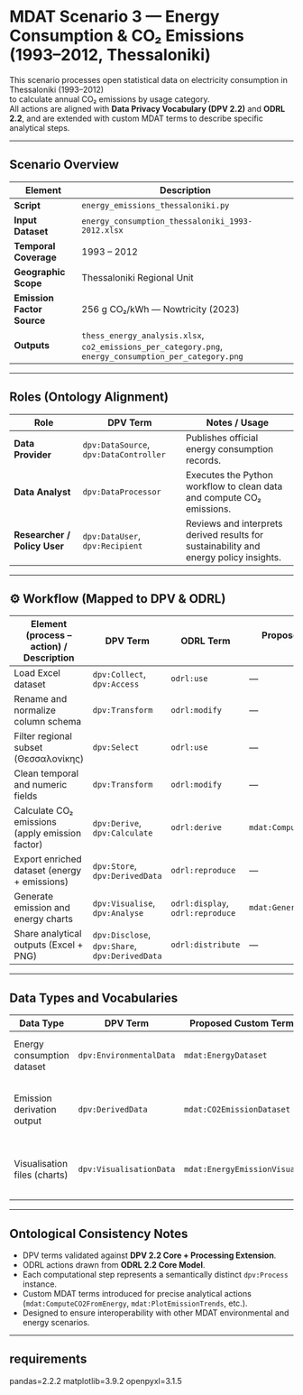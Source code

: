 # MDAT Scenario 3 — Energy Consumption & CO₂ Emissions (1993–2012, Thessaloniki)

This scenario processes open statistical data on electricity consumption in Thessaloniki (1993–2012)  
to calculate annual CO₂ emissions by usage category.  
All actions are aligned with **Data Privacy Vocabulary (DPV 2.2)** and **ODRL 2.2**, and are extended with custom MDAT terms to describe specific analytical steps.

---

## Scenario Overview

| Element | Description |
|----------|--------------|
| **Script** | `energy_emissions_thessaloniki.py` |
| **Input Dataset** | `energy_consumption_thessaloniki_1993-2012.xlsx` |
| **Temporal Coverage** | 1993 – 2012 |
| **Geographic Scope** | Thessaloniki Regional Unit |
| **Emission Factor Source** | 256 g CO₂/kWh — Nowtricity (2023) |
| **Outputs** | `thess_energy_analysis.xlsx`, `co2_emissions_per_category.png`, `energy_consumption_per_category.png` |

---

## Roles (Ontology Alignment)

| Role | DPV Term | Notes / Usage |
|------|-----------|---------------|
| **Data Provider** | `dpv:DataSource`, `dpv:DataController` | Publishes official energy consumption records. |
| **Data Analyst** | `dpv:DataProcessor` | Executes the Python workflow to clean data and compute CO₂ emissions. |
| **Researcher / Policy User** | `dpv:DataUser`, `dpv:Recipient` | Reviews and interprets derived results for sustainability and energy policy insights. |


---

## ⚙️ Workflow (Mapped to DPV & ODRL)

| Element (process – action) / Description | DPV Term | ODRL Term | Proposed Custom Term (`mdat:`) |
|------------------------------------------|-----------|------------|--------------------------------|
| Load Excel dataset | `dpv:Collect`, `dpv:Access` | `odrl:use` | — |
| Rename and normalize column schema | `dpv:Transform` | `odrl:modify` | — |
| Filter regional subset (Θεσσαλονίκης) |`dpv:Select` | `odrl:use` | — |
| Clean temporal and numeric fields | `dpv:Transform` | `odrl:modify` | — |
| Calculate CO₂ emissions (apply emission factor) | `dpv:Derive`, `dpv:Calculate` | `odrl:derive` | `mdat:ComputeCO2Emissions` |
| Export enriched dataset (energy + emissions) | `dpv:Store`, `dpv:DerivedData` | `odrl:reproduce` | — |
| Generate emission and energy charts | `dpv:Visualise`, `dpv:Analyse` | `odrl:display`, `odrl:reproduce` | `mdat:GenerateEmissionVisuals` |
| Share analytical outputs (Excel + PNG) | `dpv:Disclose`, `dpv:Share`, `dpv:DerivedData` | `odrl:distribute` | — |

---

## Data Types and Vocabularies

| Data Type | DPV Term | Proposed Custom Term (`mdat:`) | Notes |
|------------|-----------|--------------------------------|-------|
| Energy consumption dataset | `dpv:EnvironmentalData` | `mdat:EnergyDataset` | Annual kWh by usage category. |
| Emission derivation output | `dpv:DerivedData` | `mdat:CO2EmissionDataset` | Computed CO₂ (kg) values per sector and year. |
| Visualisation files (charts) | `dpv:VisualisationData` | `mdat:EnergyEmissionVisualisation` | PNG graphs generated by Matplotlib. |


---

## Ontological Consistency Notes

- DPV terms validated against **DPV 2.2 Core + Processing Extension**.  
- ODRL actions drawn from **ODRL 2.2 Core Model**.  
- Each computational step represents a semantically distinct `dpv:Process` instance.  
- Custom MDAT terms introduced for precise analytical actions (`mdat:ComputeCO2FromEnergy`, `mdat:PlotEmissionTrends`, etc.).  
- Designed to ensure interoperability with other MDAT environmental and energy scenarios.

---

## requirements
pandas=2.2.2
matplotlib=3.9.2
openpyxl=3.1.5
